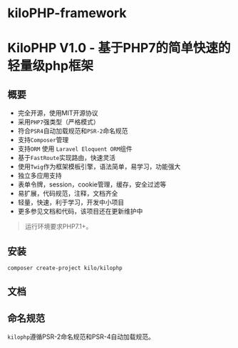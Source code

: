 # kiloPHP-framework
KiloPHP V1.0 - 基于PHP7的简单快速的轻量级php框架
===============
## 概要
* 完全开源，使用MIT开源协议
* 采用`PHP7`强类型（严格模式）
* 符合`PSR4`自动加载规范和`PSR-2`命名规范
* 支持`Composer`管理
* 支持`ORM` 使用 `Laravel Eloquent ORM`组件
* 基于`FastRoute`实现路由，快速灵活
* 使用`Twig`作为框架模板引擎，语法简单，易学习，功能强大
* 独立多应用支持
* 表单令牌，session，cookie管理，缓存，安全过滤等
* 易扩展，代码规范，注释，文档齐全
* 轻量，快速，利于学习，开发中小项目
* 更多参见文档和代码，该项目还在更新维护中

> 运行环境要求PHP7.1+。

## 安装

~~~
composer create-project kilo/kilophp
~~~

## 文档


## 命名规范

`kilophp`遵循PSR-2命名规范和PSR-4自动加载规范。
